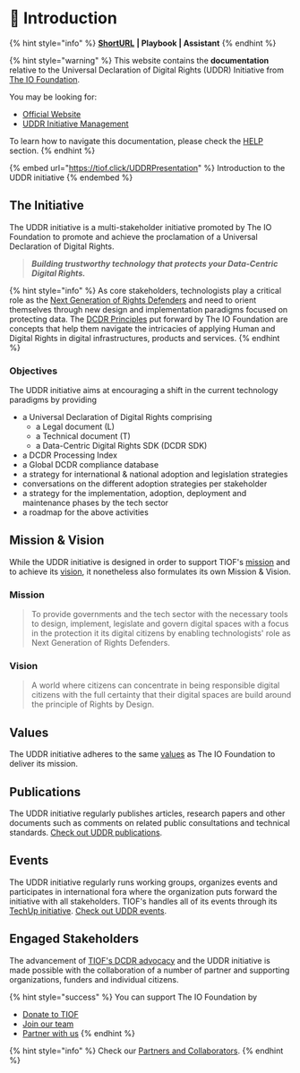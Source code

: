 # 🌟 Introduction

{% hint style="info" %}
[**ShortURL**](https://tiof.click/UDDRDocs) **| Playbook | Assistant**
{% endhint %}

{% hint style="warning" %}
This website contains the **documentation** relative to the Universal Declaration of Digital Rights (UDDR) Initiative from [The IO Foundation](https://tiof.click/TIOFWeb).

You may be looking for:

* [Official Website](https://tiof.click/UDDRWeb)
* [UDDR Initiative Management](https://tiof.click/UDDRRepo)

To learn how to navigate this documentation, please check the [HELP](https://tiof.click/TIOFDocsHelp) section.
{% endhint %}

{% embed url="https://tiof.click/UDDRPresentation" %}
Introduction to the UDDR initiative
{% endembed %}

## The Initiative

The UDDR initiative is a multi-stakeholder initiative promoted by The IO Foundation to promote and achieve the proclamation of a Universal Declaration of Digital Rights.

> _**Building trustworthy technology that protects your Data-Centric Digital Rights.**_



{% hint style="info" %}
As core stakeholders, technologists play a critical role as the [Next Generation of Rights Defenders](https://tiof.click/TIOFNextGen) and need to orient themselves through new design and implementation paradigms focused on protecting data. The [DCDR Principles](https://tiof.click/DCDRPrinciples) put forward by The IO Foundation are concepts that help them navigate the intricacies of applying Human and Digital Rights in digital infrastructures, products and services.
{% endhint %}

### Objectives

The UDDR initiative aims at encouraging a shift in the current technology paradigms by providing

* a Universal Declaration of Digital Rights comprising
  * a Legal document (L)
  * a Technical document (T)
  * a Data-Centric Digital Rights SDK (DCDR SDK)
* a DCDR Processing Index
* a Global DCDR compliance database
* a strategy for international & national adoption and legislation strategies
* conversations on the different adoption strategies per stakeholder
* a strategy for the implementation, adoption, deployment and maintenance phases by the tech sector
* a roadmap for the above activities

## Mission & Vision

While the UDDR initiative is designed in order to support TIOF's [mission](https://tiof.click/TIOFMission) and to achieve its [vision](https://tiof.click/TIOFVision), it nonetheless also formulates its own Mission & Vision.

### Mission

> To provide governments and the tech sector with the necessary tools to design, implement, legislate and govern digital spaces with a focus in the protection it its digital citizens by enabling technologists' role as Next Generation of Rights Defenders.

### Vision

> A world where citizens can concentrate in being responsible digital citizens with the full certainty that their digital spaces are build around the principle of Rights by Design.

## Values

The UDDR initiative adheres to the same [values](https://tiof.click/TIOFValues) as The IO Foundation to deliver its mission.

## Publications

The UDDR initiative regularly publishes articles, research papers and other documents such as comments on related public consultations and technical standards. [Check out UDDR publications](https://tiof.click/UDDRPublications).

## Events

The UDDR initiative regularly runs working groups, organizes events and participates in international fora where the organization puts forward the initiative with all stakeholders. TIOF's handles all of its events through its [TechUp initiative](https://tiof.click/TUDocs). [Check out UDDR events](https://tiof.click/UDDREvents).&#x20;

## Engaged Stakeholders

The advancement of [TIOF's DCDR advocacy](https://tiof.click/DCDRAdvocacy) and the UDDR initiative is made possible with the collaboration of a number of partner and supporting organizations, funders and individual citizens.

{% hint style="success" %}
You can support The IO Foundation by

* [Donate to TIOF](https://tiof.click/SupportUs)
* [Join our team](https://tiof.click/UDDRJoinUs)
* [Partner with us](https://tiof.click/UDDRPartnersSuggest)
{% endhint %}

{% hint style="info" %}
Check our [Partners and Collaborators](https://tiof.click/UDDRPartners).
{% endhint %}
